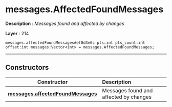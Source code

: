 # messages.AffectedFoundMessages

**Description** : *Messages found and affected by changes*

**Layer** : 214

```tl
messages.affectedFoundMessages#ef8d3e6c pts:int pts_count:int offset:int messages:Vector<int> = messages.AffectedFoundMessages;
```

---

## Constructors

| Constructor | Description |
| :---: | :--- |
| [**messages.affectedFoundMessages**](constructor/messages.affectedFoundMessages) | Messages found and affected by changes |